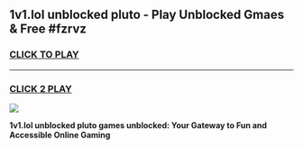 
## 1v1.lol unblocked pluto - Play Unblocked Gmaes & Free #fzrvz
<h3>
<a href="https://news.freeplayer.one?title=1v1.lol_unblocked_pluto&ref=24F">CLICK TO PLAY</a></h3>
<hr>

<h3>
<a href="https://news.freeplayer.one?title=1v1.lol_unblocked_pluto&ref=24F">CLICK 2 PLAY</a>
  
</h3>

<a href="https://news.freeplayer.one?title=1v1.lol_unblocked_pluto&ref=24F/"><img src="https://clearcache.store/games.png"></a>


**1v1.lol unblocked pluto games unblocked: Your Gateway to Fun and Accessible Online Gaming**
